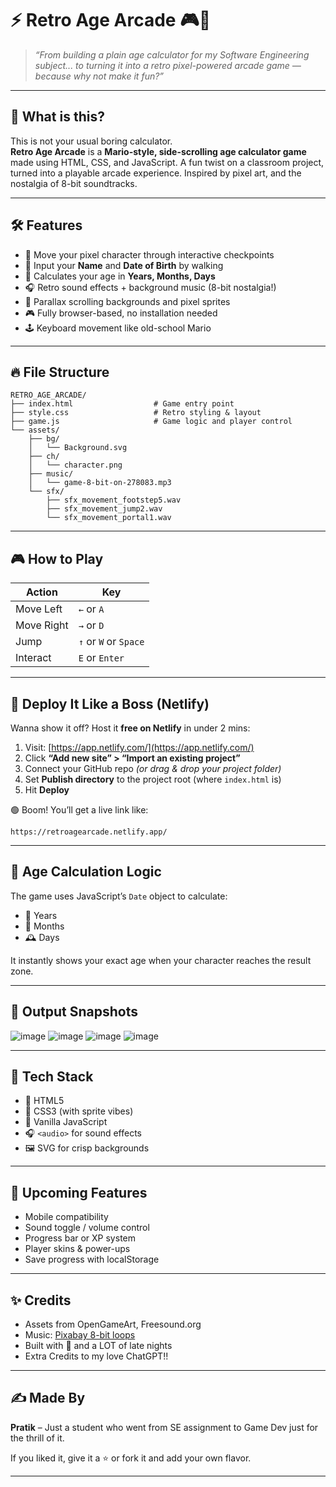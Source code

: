 # ⚡ Retro Age Arcade 🎮🎂

> _“From building a plain age calculator for my Software Engineering subject... to turning it into a retro pixel-powered arcade game — because why not make it fun?”_

---

## 🌈 What is this?

This is not your usual boring calculator.  
**Retro Age Arcade** is a **Mario-style, side-scrolling age calculator game** made using HTML, CSS, and JavaScript. A fun twist on a classroom project, turned into a playable arcade experience. Inspired by pixel art, and the nostalgia of 8-bit soundtracks.

---

## 🛠️ Features

- 🧍 Move your pixel character through interactive checkpoints  
- 🎂 Input your **Name** and **Date of Birth** by walking   
- 🧮 Calculates your age in **Years, Months, Days**
- 🎧 Retro sound effects + background music (8-bit nostalgia!)  
- 🌆 Parallax scrolling backgrounds and pixel sprites  
- 🎮 Fully browser-based, no installation needed  
- 🕹️ Keyboard movement like old-school Mario

---

## 🔥 File Structure

```
RETRO_AGE_ARCADE/
├── index.html                  # Game entry point
├── style.css                   # Retro styling & layout
├── game.js                     # Game logic and player control
└── assets/
    ├── bg/
    │   └── Background.svg
    ├── ch/
    │   └── character.png
    ├── music/
    │   └── game-8-bit-on-278083.mp3
    └── sfx/
        ├── sfx_movement_footstep5.wav
        ├── sfx_movement_jump2.wav
        └── sfx_movement_portal1.wav
```

---

## 🎮 How to Play

| Action           | Key         |
|------------------|-------------|
| Move Left        | `←` or `A`  |
| Move Right       | `→` or `D`  |
| Jump             | `↑` or `W` or `Space` |
| Interact         | `E` or `Enter` |

---

## 🚀 Deploy It Like a Boss (Netlify)

Wanna show it off? Host it **free on Netlify** in under 2 mins:

1. Visit: [https://app.netlify.com/](https://app.netlify.com/)
2. Click **“Add new site” > “Import an existing project”**
3. Connect your GitHub repo *(or drag & drop your project folder)*
4. Set **Publish directory** to the project root (where `index.html` is)
5. Hit **Deploy**

🟢 Boom! You’ll get a live link like:

```
https://retroagearcade.netlify.app/
```

---

## 🧠 Age Calculation Logic

The game uses JavaScript’s `Date` object to calculate:

- 📅 Years  
- 📆 Months  
- 🕰️ Days  

It instantly shows your exact age when your character reaches the result zone.

---

## 📸 Output Snapshots

 ![image](https://github.com/user-attachments/assets/4afaa9cd-f432-452b-b7eb-1b2773bc1d8a)  ![image](https://github.com/user-attachments/assets/64cc99ea-f6b4-4f65-b07d-ed4d698e62a3) 
 ![image](https://github.com/user-attachments/assets/5f1f4004-bb3f-4026-b240-cd5b1db18876)  ![image](https://github.com/user-attachments/assets/699f5a08-9d8f-4eb4-981a-08ede8cd18e9) 

---

## 🧰 Tech Stack

- 🧾 HTML5  
- 🎨 CSS3 (with sprite vibes)  
- 🧠 Vanilla JavaScript  
- 🎧 `<audio>` for sound effects  
- 🖼️ SVG for crisp backgrounds

---

## 🚧 Upcoming Features

- Mobile compatibility  
- Sound toggle / volume control  
- Progress bar or XP system  
- Player skins & power-ups  
- Save progress with localStorage

---

## ✨ Credits

- Assets from OpenGameArt, Freesound.org  
- Music: [Pixabay 8-bit loops](https://pixabay.com/music/)  
- Built with 💖 and a LOT of late nights
- Extra Credits to my love ChatGPT!!

---

## ✍️ Made By

**Pratik** – Just a student who went from SE assignment to Game Dev just for the thrill of it.

If you liked it, give it a ⭐ or fork it and add your own flavor.

---
